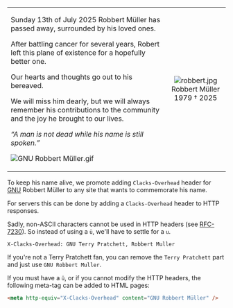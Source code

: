 <table><tr><td>
<p>Sunday 13th of July 2025 Robbert Müller has passed away, surrounded by his loved ones.

<p>After battling cancer for several years, Robert left this plane of existence for a hopefully better one.

<p>Our hearts and thoughts go out to his bereaved.

<p>We will miss him dearly, but we will always remember his contributions to the community and the joy he brought to our lives.

_“A man is not dead while his name is still spoken.”_

![ GNU Robbert Müller.gif][2]

</td><td align="center">

![robbert.jpg][3]
Robbert Müller<br>1979 † 2025
  
</td></tr></table>

To keep his name alive, we promote adding `Clacks-Overhead` header for [GNU][1] Robbert Müller to any site that wants to commemorate his name.

For servers this can be done by adding a `Clacks-Overhead` header to HTTP responses.

Sadly, non-ASCII characters cannot be used in HTTP headers (see [RFC-7230][4]). So instead of using a `ü`, we'll have to settle for a `u`.

```http
X-Clacks-Overhead: GNU Terry Pratchett, Robbert Muller
```

If you're not a Terry Pratchett fan, you can remove the `Terry Pratchett` part and just use `GNU Robbert Muller`.

If you must have a `ü`, or if you cannot modify the HTTP headers, the following meta-tag can be added to HTML pages:

```html
<meta http-equiv="X-Clacks-Overhead" content="GNU Robbert Müller" />
```

[1]: https://wiki.lspace.org/GNU_Terry_Pratchett
[2]: https://gist.Pother.ca/877fc9b87c05a4a75c4f587c0ea9bed1/GNU-Robbert-Muller.gif
[3]: https://gist.Pother.ca/877fc9b87c05a4a75c4f587c0ea9bed1/robbert.jpg
[4]: https://www.rfc-editor.org/rfc/rfc7230#section-3.2
